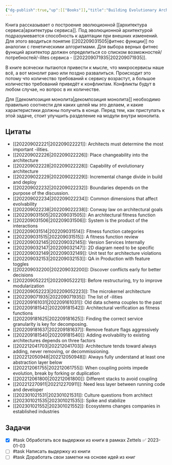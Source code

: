 ```yaml
---
{"dg-publish":true,"up":[["Books"]],"title":"Building Evolutionary Architectures","category":"book","tags":["books"],"rating":3,"date":"2022-08-29T11:04:30+04:00","modified_at":"2023-01-03T11:51:41+04:00","permalink":"/refs/building-evolutionary-architectures/","dgHomeLink":false,"dgPassFrontmatter":true}
---
```





Книга рассказывает о построение эволюционной [[архитектура сервиса|архитектуры сервиса]]. Под эволюционной архитектурой подразумевается способность к адаптации при внешних изменений. Для этого вводиться понятие [[202209031505|фитнес функции]] по аналогии с генетическими алгоритмами. Для выбора верных фитнес функций архитектор должен определиться со списком возможностей/потребностей/-ilites сервиса - [[202209071935|202209071935]].

В книге всячески пытаются привести к мысле, что микросервисы наше всё, а вот монолит рано или поздно развалиться. Происходит это потому что количество требований к сервису возрастут, а большое количество требований приведёт к конфликтам. Конфликты будут в любом случае, но вопрос в их количестве.

Для [[декомпозиция монолита|декомпозиция монолита]] необходимо правильно соотнести для каких целей мы это делаем, и какие характеристики должны получить в конце. Перед тем, как приступать к этой задаче, стоит улучшить разделение на модули внутри монолита.

## Цитаты

- [[202209022221|202209022221]]: Architects must determine the most important -ilities.
- [[202209022226|202209022226]]: Place changeability into the architecture
- [[202209022228|202209022228]]: Capability of evolutionary architecture
- [[202209022229|202209022229]]: Incremental change divide in build and deploy
- [[202209022232|202209022232]]: Boundaries depends on the purpose of the discussion.
- [[202209022234|202209022234]]: Common dimensions that affect evolvability
- [[202209022238|202209022238]]: Conway law on architectural goals
- [[202209031505|202209031505]]: An architectural fitness function
- [[202209031506|202209031506]]: System is the product of the interactions
- [[202209031514|202209031514]]: Fitness function categories
- [[202209031515|202209031515]]: A fitness function review
- [[202209032145|202209032145]]: Version Services Internally
- [[202209032147|202209032147]]: 2D diagram need to be specific
- [[202209032149|202209032149]]: Unit test for architecture violations
- [[202209032153|202209032153]]: QA in Production with feature toggles
- [[202209032200|202209032200]]: Discover conflicts early for better decisions
- [[202209052221|202209052221]]: Before restructuring, try to improve modularization
- [[202209052223|202209052223]]: The microkernel architecture
- [[202209071935|202209071935]]: The list of -ilities
- [[202209161031|202209161031]]: Old data schema couples to the past
- [[202209181542|202209181542]]: Architectural verification as fitness functions
- [[202209181625|202209181625]]: Finding the correct service granularity is key for decomposing.
- [[202209181637|202209181637]]: Remove feature flags aggressively
- [[202209181540|202209181540]]: Adding evolvability to existing architectures depends on three factors
- [[202212041703|202212041703]]: Architecture tends toward always adding, never removing, or decommissioning.
- [[202212050948|202212050948]]: Always fully understand at least one abstraction layer below
- [[202212061755|202212061755]]: When coupling points impede evolution, break by forking or duplication
- [[202212061800|202212061800]]: Different stacks to avoid coupling
- [[202212270911|202212270911]]: Need less layer between running code and developer
- [[202301021531|202301021531]]: Culture questions from architect
- [[202301021535|202301021535]]: Spike and stabilize
- [[202301021552|202301021552]]: Ecosystems changes companies in established industries


## Задачи

- [x] #task Обработать все выдержки из книги в рамках Zettels ✅ 2023-01-03
- [ ] #task Написать выдержку из книги
- [ ] #task Доработать свои заметки на основе идей из книг
